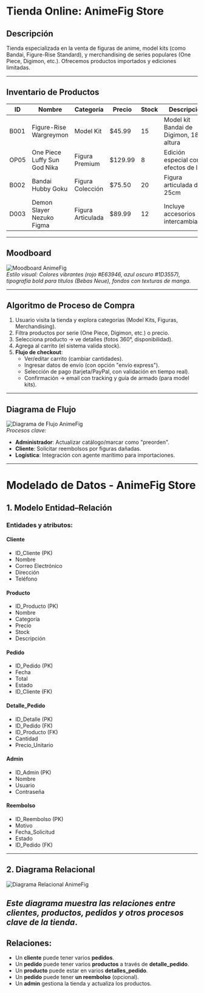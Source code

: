 # Tienda Online: AnimeFig Store

## Descripción
Tienda especializada en la venta de figuras de anime, model kits (como Bandai, Figure-Rise Standard), y merchandising de series populares (One Piece, Digimon, etc.). Ofrecemos productos importados y ediciones limitadas.

---

## Inventario de Productos

| ID   | Nombre                          | Categoría       | Precio   | Stock | Descripción                                  |
|------|---------------------------------|-----------------|----------|-------|----------------------------------------------|
| B001 | Figure-Rise Wargreymon          | Model Kit       | $45.99   | 15    | Model kit Bandai de Digimon, 18cm altura     |
| OP05 | One Piece Luffy Sun God Nika    | Figura Premium  | $129.99  | 8     | Edición especial con efectos de luz          |
| B002 | Bandai Hubby Goku               | Figura Colección| $75.50   | 20    | Figura articulada de 25cm                   |
| D003 | Demon Slayer Nezuko Figma       | Figura Articulada| $89.99  | 12    | Incluye accesorios intercambiables           |

---

## Moodboard
![Moodboard AnimeFig](/docs/practica-10/assets/moodboard-animefig.png)  
*Estilo visual: Colores vibrantes (rojo #E63946, azul oscuro #1D3557), tipografía bold para títulos (Bebas Neue), fondos con texturas de manga.*

---

## Algoritmo de Proceso de Compra
1. Usuario visita la tienda y explora categorías (Model Kits, Figuras, Merchandising).  
2. Filtra productos por serie (One Piece, Digimon, etc.) o precio.  
3. Selecciona producto → ve detalles (fotos 360°, disponibilidad).  
4. Agrega al carrito (el sistema valida stock).  
5. **Flujo de checkout**:  
   - Ver/editar carrito (cambiar cantidades).  
   - Ingresar datos de envío (con opción "envío express").  
   - Selección de pago (tarjeta/PayPal, con validación en tiempo real).  
   - Confirmación → email con tracking y guía de armado (para model kits).  

---

## Diagrama de Flujo
![Diagrama de Flujo AnimeFig](/docs/practica-10/assets/diagrama-flujo-animefig.png)  
*Procesos clave:*  
- **Administrador**: Actualizar catálogo/marcar como "preorden".  
- **Cliente**: Solicitar reembolsos por figuras dañadas.  
- **Logística**: Integración con agente marítimo para importaciones.  

---

# Modelado de Datos - AnimeFig Store

## 1. Modelo Entidad–Relación

### Entidades y atributos:

#### Cliente
- ID_Cliente (PK)
- Nombre
- Correo Electrónico
- Dirección
- Teléfono

#### Producto
- ID_Producto (PK)
- Nombre
- Categoría
- Precio
- Stock
- Descripción

#### Pedido
- ID_Pedido (PK)
- Fecha
- Total
- Estado
- ID_Cliente (FK)

#### Detalle_Pedido
- ID_Detalle (PK)
- ID_Pedido (FK)
- ID_Producto (FK)
- Cantidad
- Precio_Unitario

#### Admin
- ID_Admin (PK)
- Nombre
- Usuario
- Contraseña

#### Reembolso
- ID_Reembolso (PK)
- Motivo
- Fecha_Solicitud
- Estado
- ID_Pedido (FK)

---

## 2. Diagrama Relacional

![Diagrama Relacional AnimeFig](/docs/practica-11/assets/Diagrama%20Relacional.png)

*Este diagrama muestra las relaciones entre clientes, productos, pedidos y otros procesos clave de la tienda*.
---

## Relaciones:
- Un **cliente** puede tener varios **pedidos**.
- Un **pedido** puede tener varios **productos** a través de **detalle_pedido**.
- Un **producto** puede estar en varios **detalles_pedido**.
- Un **pedido** puede tener **un reembolso** (opcional).
- Un **admin** gestiona la tienda y actualiza los productos.

